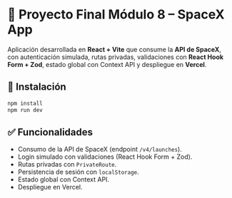 # 🚀 Proyecto Final Módulo 8 – SpaceX App

Aplicación desarrollada en **React + Vite** que consume la **API de SpaceX**, con autenticación simulada, rutas privadas, validaciones con **React Hook Form + Zod**, estado global con Context API y despliegue en **Vercel**.

## 🔧 Instalación
```bash
npm install
npm run dev
```

## ✅ Funcionalidades
- Consumo de la API de SpaceX (endpoint `/v4/launches`).
- Login simulado con validaciones (React Hook Form + Zod).
- Rutas privadas con `PrivateRoute`.
- Persistencia de sesión con `localStorage`.
- Estado global con Context API.
- Despliegue en Vercel.
